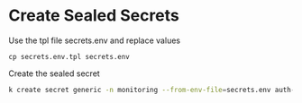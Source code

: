 # Create Sealed Secrets

Use the tpl file secrets.env and replace values
```
cp secrets.env.tpl secrets.env
```

Create the sealed secret
```bash
k create secret generic -n monitoring --from-env-file=secrets.env auth-generic-oauth-secret --dry-run=client -o yaml | kubeseal --controller-namespace=sealed-secrets -w templates/secret.yaml
```
